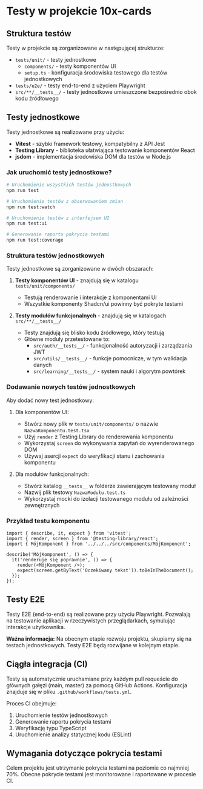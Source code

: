 # Testy w projekcie 10x-cards

## Struktura testów

Testy w projekcie są zorganizowane w następującej strukturze:

- `tests/unit/` - testy jednostkowe
  - `components/` - testy komponentów UI
  - `setup.ts` - konfiguracja środowiska testowego dla testów jednostkowych
- `tests/e2e/` - testy end-to-end z użyciem Playwright
- `src/**/__tests__/` - testy jednostkowe umieszczone bezpośrednio obok kodu źródłowego

## Testy jednostkowe

Testy jednostkowe są realizowane przy użyciu:
- **Vitest** - szybki framework testowy, kompatybilny z API Jest
- **Testing Library** - biblioteka ułatwiająca testowanie komponentów React
- **jsdom** - implementacja środowiska DOM dla testów w Node.js

### Jak uruchomić testy jednostkowe?

```bash
# Uruchomienie wszystkich testów jednostkowych
npm run test

# Uruchomienie testów z obserwowaniem zmian
npm run test:watch

# Uruchomienie testów z interfejsem UI
npm run test:ui

# Generowanie raportu pokrycia testami
npm run test:coverage
```

### Struktura testów jednostkowych

Testy jednostkowe są zorganizowane w dwóch obszarach:

1. **Testy komponentów UI** - znajdują się w katalogu `tests/unit/components/`
   - Testują renderowanie i interakcje z komponentami UI
   - Wszystkie komponenty Shadcn/ui powinny być pokryte testami

2. **Testy modułów funkcjonalnych** - znajdują się w katalogach `src/**/__tests__/`
   - Testy znajdują się blisko kodu źródłowego, który testują
   - Główne moduły przetestowane to:
     - `src/auth/__tests__/` - funkcjonalność autoryzacji i zarządzania JWT
     - `src/utils/__tests__/` - funkcje pomocnicze, w tym walidacja danych
     - `src/learning/__tests__/` - system nauki i algorytm powtórek

### Dodawanie nowych testów jednostkowych

Aby dodać nowy test jednostkowy:

1. Dla komponentów UI:
   - Stwórz nowy plik w `tests/unit/components/` o nazwie `NazwaKomponentu.test.tsx`
   - Użyj `render` z Testing Library do renderowania komponentu
   - Wykorzystaj `screen` do wykonywania zapytań do wyrenderowanego DOM
   - Używaj asercji `expect` do weryfikacji stanu i zachowania komponentu

2. Dla modułów funkcjonalnych:
   - Stwórz katalog `__tests__` w folderze zawierającym testowany moduł
   - Nazwij plik testowy `NazwaModułu.test.ts`
   - Wykorzystaj mocki do izolacji testowanego modułu od zależności zewnętrznych

### Przykład testu komponentu

```tsx
import { describe, it, expect } from 'vitest';
import { render, screen } from '@testing-library/react';
import { MójKomponent } from '../../../src/components/MójKomponent';

describe('MójKomponent', () => {
  it('renderuje się poprawnie', () => {
    render(<MójKomponent />);
    expect(screen.getByText('Oczekiwany tekst')).toBeInTheDocument();
  });
});
```

## Testy E2E

Testy E2E (end-to-end) są realizowane przy użyciu Playwright. Pozwalają na testowanie aplikacji w rzeczywistych przeglądarkach, symulując interakcje użytkownika.

**Ważna informacja:** Na obecnym etapie rozwoju projektu, skupiamy się na testach jednostkowych. Testy E2E będą rozwijane w kolejnym etapie.

## Ciągła integracja (CI)

Testy są automatycznie uruchamiane przy każdym pull requeście do głównych gałęzi (main, master) za pomocą GitHub Actions. Konfiguracja znajduje się w pliku `.github/workflows/tests.yml`.

Proces CI obejmuje:
1. Uruchomienie testów jednostkowych
2. Generowanie raportu pokrycia testami
3. Weryfikację typu TypeScript
4. Uruchomienie analizy statycznej kodu (ESLint)

## Wymagania dotyczące pokrycia testami

Celem projektu jest utrzymanie pokrycia testami na poziomie co najmniej 70%. Obecne pokrycie testami jest monitorowane i raportowane w procesie CI. 
